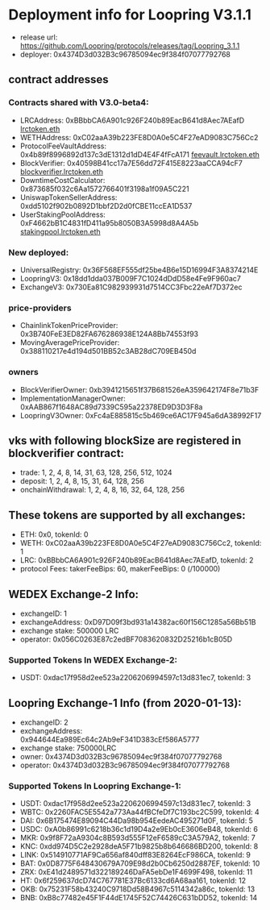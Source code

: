 # Deployment info for Loopring V3.1.1

- release url: https://github.com/Loopring/protocols/releases/tag/Loopring_3.1.1
- deployer: 0x4374D3d032B3c96785094ec9f384f07077792768

## contract addresses

### Contracts shared with V3.0-beta4:

- LRCAddress: 0xBBbbCA6A901c926F240b89EacB641d8Aec7AEafD [lrctoken.eth](https://etherscan.io/address/lrctoken.eth)
- WETHAddress: 0xC02aaA39b223FE8D0A0e5C4F27eAD9083C756Cc2
- ProtocolFeeVaultAddress: 0x4b89f8996892d137c3dE1312d1dD4E4F4fFcA171 [feevault.lrctoken.eth](https://etherscan.io/address/feevault.lrctoken.eth)
- BlockVerifier: 0x40598B41cc17a7E56dd72F415E8223aaCCA94cF7 [blockverifier.lrctoken.eth](https://etherscan.io/address/blockverifier.lrctoken.eth)
- DowntimeCostCalculator: 0x873685f032c6Aa1572766401f3198a1f09A5C221
- UniswapTokenSellerAddress: 0xdd5102f902b0892D1bbf2D2d0fCBE11ccEA1D537
- UserStakingPoolAddress: 0xF4662bB1C4831fD411a95b8050B3A5998d8A4A5b [stakingpool.lrctoken.eth](https://etherscan.io/address/stakingpool.lrctoken.eth)

### New deployed:

- UniversalRegistry: 0x36F568EF555df25be4B6e15D16994F3A8374214E
- LoopringV3: 0x18dd1dda037B009F7C1024dDdD58e4Fe9F960ac7
- ExchangeV3: 0x730Ea81C982939931d7514CC3Fbc22eAf7D372ec

### price-providers

- ChainlinkTokenPriceProvider: 0x3B740FeE3ED82FA676286938E124A8Bb74553f93
- MovingAveragePriceProvider: 0x388110217e4d194d501BB52c3AB28dC709EB450d

### owners

- BlockVerifierOwner: 0xb3941215651f37B681526eA359642174F8e71b3F
- ImplementationManagerOwner: 0xAAB867f1648AC89d7339C595a22378ED9D3D3F8a
- LoopringV3Owner: 0xFc4aE885815c5b469ce6AC17F945a6dA38992F17

## vks with following blockSize are registered in blockverifier contract:

- trade: 1, 2, 4, 8, 14, 31, 63, 128, 256, 512, 1024
- deposit: 1, 2, 4, 8, 15, 31, 64, 128, 256
- onchainWithdrawal: 1, 2, 4, 8, 16, 32, 64, 128, 256

## These tokens are supported by all exchanges:

- ETH: 0x0, tokenId: 0
- WETH: 0xC02aaA39b223FE8D0A0e5C4F27eAD9083C756Cc2, tokenId: 1
- LRC: 0xBBbbCA6A901c926F240b89EacB641d8Aec7AEafD, tokenId: 2
- protocol Fees: takerFeeBips: 60, makerFeeBips: 0 (/100000)

## WEDEX Exchange-2 Info:

- exchangeID: 1
- exchangeAddress: 0xD97D09f3bd931a14382ac60f156C1285a56Bb51B
- exchange stake: 500000 LRC
- operator: 0x056C0263E87c2edBF7083620832D25216b1cB05D

### Supported Tokens In WEDEX Exchange-2:

- USDT: 0xdac17f958d2ee523a2206206994597c13d831ec7, tokenId: 3

## Loopring Exchange-1 Info (from 2020-01-13):

- exchangeID: 2
- exchangeAddress: 0x944644Ea989Ec64c2Ab9eF341D383cEf586A5777
- exchange stake: 750000LRC
- owner: 0x4374D3d032B3c96785094ec9f384f07077792768
- operator: 0x4374D3d032B3c96785094ec9f384f07077792768

### Supported Tokens In Loopring Exchange-1:

- USDT: 0xdac17f958d2ee523a2206206994597c13d831ec7, tokenId: 3
- WBTC: 0x2260FAC5E5542a773Aa44fBCfeDf7C193bc2C599, tokenId: 4
- DAI: 0x6B175474E89094C44Da98b954EedeAC495271d0F, tokenId: 5
- USDC: 0xA0b86991c6218b36c1d19D4a2e9Eb0cE3606eB48, tokenId: 6
- MKR: 0x9f8F72aA9304c8B593d555F12eF6589cC3A579A2, tokenId: 7
- KNC: 0xdd974D5C2e2928deA5F71b9825b8b646686BD200, tokenId: 8
- LINK: 0x514910771AF9Ca656af840dff83E8264EcF986CA, tokenId: 9
- BAT: 0x0D8775F648430679A709E98d2b0Cb6250d2887EF, tokenId: 10
- ZRX: 0xE41d2489571d322189246DaFA5ebDe1F4699F498, tokenId: 11
- HT: 0x6f259637dcD74C767781E37Bc6133cd6A68aa161, tokenId: 12
- OKB: 0x75231F58b43240C9718Dd58B4967c5114342a86c, tokenId: 13
- BNB: 0xB8c77482e45F1F44dE1745F52C74426C631bDD52, tokenId: 14
